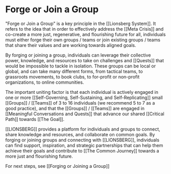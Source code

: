 # Forge or Join a Group

"Forge or Join a Group" is a key principle in the [[Lionsberg System]]. It refers to the idea that in order to effectively address the [[Meta Crisis]] and co-create a more just, regenerative, and flourishing future for all, individuals must either forge their own groups / teams or join existing groups / teams that share their values and are working towards aligned goals.

By forging or joining a group, individuals can leverage their collective power, knowledge, and resources to take on challenges and [[Quests]] that would be impossible to tackle in isolation. These groups can be local or global, and can take many different forms, from tactical teams, to grassroots movements, to book clubs, to for-profit or non-profit organizations, to online communities.  

The important uniting factor is that each individual is actively engaged in one or more [[Self-Governing, Self-Sustaining, and Self-Replicating]] small [[Groups]] / [[Teams]] of 3 to 16 individuals (we recommend 5 to 7 as a good practice), and that the [[Groups]] / [[Teams]] are engaged in [[Meaningful Conversations and Quests]] that advance our shared [[Critical Path]] towards [[The Goal]]. 

[[LIONSBERG]] provides a platform for individuals and groups to connect, share knowledge and resources, and collaborate on common goals. By forging or joining groups and connecting with [[LIONSBERG]], individuals can find support, inspiration, and strategic partnerships that can help them achieve their goals and contribute to [[The Common Journey]] towards a more just and flourishing future.

For next steps, see [[Forging or Joining a Group]]